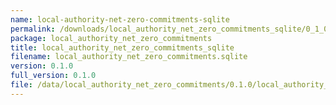 ```yaml
---
name: local-authority-net-zero-commitments-sqlite
permalink: /downloads/local_authority_net_zero_commitments_sqlite/0_1_0
package: local_authority_net_zero_commitments
title: local_authority_net_zero_commitments_sqlite
filename: local_authority_net_zero_commitments.sqlite
version: 0.1.0
full_version: 0.1.0
file: /data/local_authority_net_zero_commitments/0.1.0/local_authority_net_zero_commitments.sqlite
---
```

